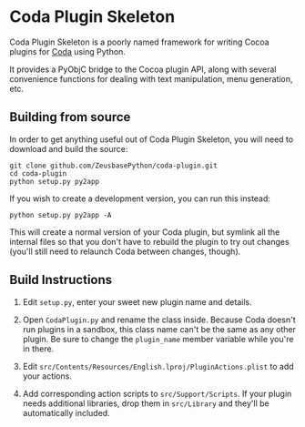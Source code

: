 Coda Plugin Skeleton
====================

Coda Plugin Skeleton is a poorly named framework for writing Cocoa plugins for
[Coda][1] using Python.

It provides a PyObjC bridge to the Cocoa plugin API,
along with several convenience functions for dealing with text manipulation,
menu generation, etc.

   [1]: http://panic.com/coda/


Building from source
--------------------

In order to get anything useful out of Coda Plugin Skeleton, you will need to
download and build the source:

	git clone github.com/ZeusbasePython/coda-plugin.git
	cd coda-plugin
	python setup.py py2app

If you wish to create a development version, you can run this instead:

	python setup.py py2app -A

This will create a normal version of your Coda plugin, but symlink all the
internal files so that you don't have to rebuild the plugin to try out
changes (you'll still need to relaunch Coda between changes, though).

Build Instructions
---------------------------

 1. Edit `setup.py`, enter your sweet new plugin name and details.

 2. Open `CodaPlugin.py` and rename the class inside. Because Coda doesn't run
    plugins in a sandbox, this class name can't be the same as any other plugin.
    Be sure to change the `plugin_name` member variable while you're in there.

 3. Edit `src/Contents/Resources/English.lproj/PluginActions.plist` to add your
    actions.

 4. Add corresponding action scripts to `src/Support/Scripts`. If your plugin
    needs additional libraries, drop them in `src/Library` and they'll be
    automatically included.
